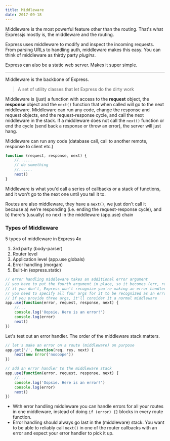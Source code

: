 ```yaml
---
title: Middleware
date: 2017-09-18
---
```


Middleware is the most powerful feature other than the routing. That's what Expressjs mostly is, the middleware and the routing.

Express uses middleware to modify and inspect the incoming requests. From parsing URLs to handling auth, middleware makes this easy. You can think of middleware as thirdy party _plugins_.

Express can also be a static web server. Makes it super simple.

---

Middleware is the backbone of Express. 

> A set of utility classes that let Express do the dirty work

Middleware is (just) a function with access to the **request** object, the **response** object and the `next()` function that when called will go to the next middleware. Middleware can run any code, change the response and request objects, end the request-response cycle, and call the next middleware in the stack. If a middleware does not call the `next()` function or end the cycle (send back a response or throw an error), the server will just hang.

Middleware can run any code (database call, call to another remote, response to client etc.)

```js
function (request, response, next) {
	//......
	// do something
	//......
	next()
}
```

Middleware is what you'd call a series of callbacks or a stack of functions, and it won't go to the next one until you tell it to.

Routes are also middleware, they have a `next()`, we just don't call it because a) we're responding (i.e. ending the request-response cycle), and b) there's (usually) no next in the middleware (app.use) chain

### Types of Middleware

5 types of middleware in Express 4x

1. 3rd party (body-parser)
2. Router level
3. Application level (app.use globals)
4. Error handling (morgan)
5. Built-in (express.static)



```js
// error handling middleware takes an additional error argument
// you have to put the fourth argument in place, so it becomes (err, req, res, next)
// if you don't, Express won't recognize you're making an error handler middleware
// you need to specify all four args for it to be recognized as an error handler
// if you provide three args, it'll consider it a normal middleware
app.use(function(error, request, response, next) {
	//...
	console.log('Oopsie. Here is an error!')
	console.log(error)
	next()
})
```

Let's test out an error handler. The order of the middleware stack matters.

```js
// let's make an error on a route (middleware) on purpose
app.get('/', function(req, res, next) {
	next(new Error('noooope'))
})

// add an error handler to the middleware stack
app.use(function(error, request, response, next) {
	//...
	console.log('Oopsie. Here is an error!')
	console.log(error)
	next()
})
```

- With error handling middleware you can handle errors for all your routes in one middleware, instead of doing `if (error) {}` blocks in every route function.
- Error handling should always go last in the (middleware) stack. You want to be able to reliably call `next()` in one of the router callbacks with an error and expect your error handler to pick it up.